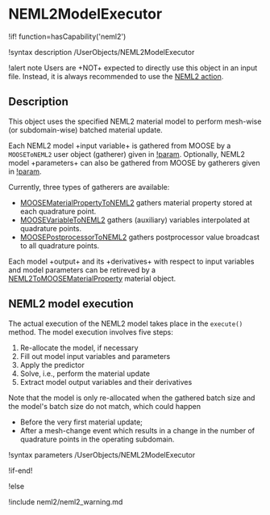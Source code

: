 # NEML2ModelExecutor

!if! function=hasCapability('neml2')

!syntax description /UserObjects/NEML2ModelExecutor

!alert note
Users are +NOT+ expected to directly use this object in an input file. Instead, it is always recommended to use the [NEML2 action](syntax/NEML2/index.md).

## Description

This object uses the specified NEML2 material model to perform mesh-wise (or subdomain-wise) batched material update.

Each NEML2 model +input variable+ is gathered from MOOSE by a `MOOSEToNEML2` user object (gatherer) given in [!param](/UserObjects/NEML2ModelExecutor/gatherers). Optionally, NEML2 model +parameters+ can also be gathered from MOOSE by gatherers given in [!param](/UserObjects/NEML2ModelExecutor/param_gatherers).

Currently, three types of gatherers are available:

- [MOOSEMaterialPropertyToNEML2](MOOSEMaterialPropertyToNEML2.md) gathers material property stored at each quadrature point.
- [MOOSEVariableToNEML2](MOOSEVariableToNEML2.md) gathers (auxiliary) variables interpolated at quadrature points.
- [MOOSEPostprocessorToNEML2](MOOSEPostprocessorToNEML2.md) gathers postprocessor value broadcast to all quadrature points.

Each model +output+ and its +derivatives+ with respect to input variables and model parameters can be retireved by a [NEML2ToMOOSEMaterialProperty](NEML2ToMOOSEMaterialProperty.md) material object.

## NEML2 model execution

The actual execution of the NEML2 model takes place in the `execute()` method. The model execution involves five steps:

1. Re-allocate the model, if necessary
2. Fill out model input variables and parameters
3. Apply the predictor
4. Solve, i.e., perform the material update
5. Extract model output variables and their derivatives

Note that the model is only re-allocated when the gathered batch size and the model's batch size do not match, which could happen

- Before the very first material update;
- After a mesh-change event which results in a change in the number of quadrature points in the operating subdomain.

!syntax parameters /UserObjects/NEML2ModelExecutor

!if-end!

!else

!include neml2/neml2_warning.md
